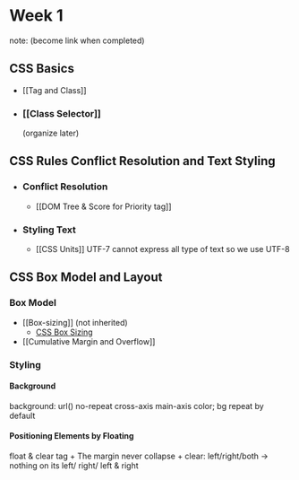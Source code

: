 # Week 1 
note: (become link when completed)

## CSS Basics
+ [[Tag and Class]]
+ ### [[Class Selector]] 
	(organize later)

## CSS Rules Conflict Resolution and Text Styling 

+ ### Conflict Resolution
	+ [[DOM Tree & Score for Priority tag]] 

+ ### Styling Text
	+ [[CSS Units]]
	UTF-7 cannot express all type of text so we use UTF-8 

## CSS Box Model and Layout

### Box Model
+ [[Box-sizing]] (not inherited)
	+ [CSS Box Sizing](https://www.w3schools.com/css/css3_box-sizing.asp)
+ [[Cumulative Margin and Overflow]]


### Styling

#### Background
background: url() no-repeat cross-axis main-axis color;
	bg repeat by default

#### Positioning Elements by Floating
float & clear tag
	+ The margin never collapse
	+ clear: left/right/both -> nothing on its left/ right/ left & right



 